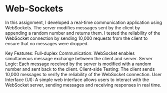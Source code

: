 # Web-Sockets
In this assignment, I developed a real-time communication application using WebSockets. The server modifies messages sent by the client by appending a random number and returns them. I tested the reliability of the WebSocket connection by sending 10,000 requests from the client to ensure that no messages were dropped.

Key Features:
Full-duplex Communication: WebSocket enables simultaneous message exchange between the client and server.
Server Logic: Each message received by the server is modified with a random number and sent back to the client.
Client-side Testing: The client sends 10,000 messages to verify the reliability of the WebSocket connection.
User Interface (UI): A simple web interface allows users to interact with the WebSocket server, sending messages and receiving responses in real time.
